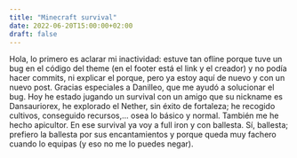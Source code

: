 ```yaml
---
title: "Minecraft survival"
date: 2022-06-20T15:00:00+02:00
draft: false
---
```


Hola, lo primero es aclarar mi inactividad: estuve tan ofline porque tuve un bug en el código del theme (en el footer está el link y el creador) y no podía hacer commits, ni explicar el porque, pero ya estoy aquí de nuevo y con un nuevo post. Gracias especiales a Danilleo, que me ayudó a solucionar el bug.
Hoy he estado jugando un survival con un amigo que su nickname es Dansauriorex, he explorado el Nether, sin éxito de fortaleza; he recogido cultivos, conseguido recursos,...
osea lo básico y normal. También me he hecho apicultor. En ese survival ya voy a full iron y con ballesta. Sí, ballesta; prefiero la ballesta por sus encantamientos y porque queda muy fachero cuando lo equipas (y eso no me lo puedes negar).